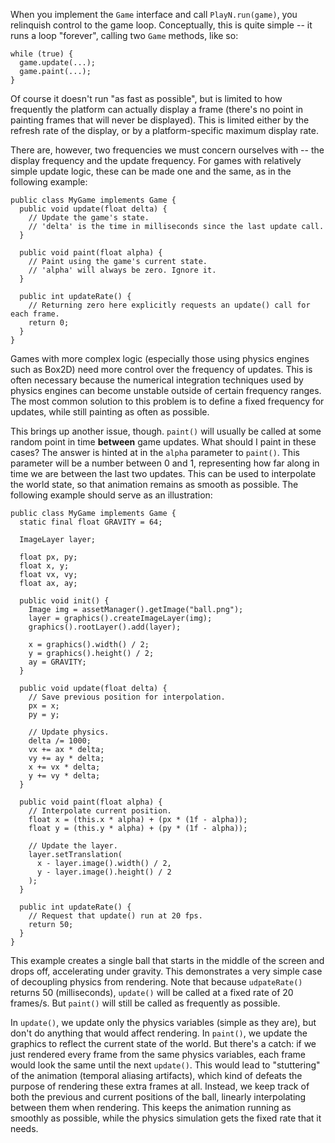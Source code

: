 When you implement the `Game` interface and call `PlayN.run(game)`, you
relinquish control to the game loop. Conceptually, this is quite simple -- it
runs a loop "forever", calling two `Game` methods, like so:

```
while (true) {
  game.update(...);
  game.paint(...);
}
```

Of course it doesn't run "as fast as possible", but is limited to how
frequently the platform can actually display a frame (there's no point in
painting frames that will never be displayed). This is limited either by the
refresh rate of the display, or by a platform-specific maximum display rate.

There are, however, two frequencies we must concern ourselves with -- the
display frequency and the update frequency. For games with relatively simple
update logic, these can be made one and the same, as in the following example:

```
public class MyGame implements Game {
  public void update(float delta) {
    // Update the game's state.
    // 'delta' is the time in milliseconds since the last update call.
  }

  public void paint(float alpha) {
    // Paint using the game's current state.
    // 'alpha' will always be zero. Ignore it.
  }

  public int updateRate() {
    // Returning zero here explicitly requests an update() call for each frame.
    return 0;
  }
}
```

Games with more complex logic (especially those using physics engines such as
Box2D) need more control over the frequency of updates. This is often necessary
because the numerical integration techniques used by physics engines can become
unstable outside of certain frequency ranges. The most common solution to this
problem is to define a fixed frequency for updates, while still painting as
often as possible.

This brings up another issue, though. `paint()` will usually be called at some
random point in time **between** game updates. What should I paint in these
cases? The answer is hinted at in the `alpha` parameter to `paint()`.  This
parameter will be a number between 0 and 1, representing how far along in time
we are between the last two updates. This can be used to interpolate the world
state, so that animation remains as smooth as possible. The following example
should serve as an illustration:

```
public class MyGame implements Game {
  static final float GRAVITY = 64;

  ImageLayer layer;

  float px, py;
  float x, y;
  float vx, vy;
  float ax, ay;

  public void init() {
    Image img = assetManager().getImage("ball.png");
    layer = graphics().createImageLayer(img);
    graphics().rootLayer().add(layer);

    x = graphics().width() / 2;
    y = graphics().height() / 2;
    ay = GRAVITY;
  }

  public void update(float delta) {
    // Save previous position for interpolation.
    px = x;
    py = y;

    // Update physics.
    delta /= 1000;
    vx += ax * delta;
    vy += ay * delta;
    x += vx * delta;
    y += vy * delta;
  }

  public void paint(float alpha) {
    // Interpolate current position.
    float x = (this.x * alpha) + (px * (1f - alpha));
    float y = (this.y * alpha) + (py * (1f - alpha));

    // Update the layer.
    layer.setTranslation(
      x - layer.image().width() / 2,
      y - layer.image().height() / 2
    );
  }

  public int updateRate() {
    // Request that update() run at 20 fps.
    return 50;
  }
}
```

This example creates a single ball that starts in the middle of the screen and
drops off, accelerating under gravity. This demonstrates a very simple case of
decoupling physics from rendering. Note that because `udpateRate()` returns 50
(milliseconds), `update()` will be called at a fixed rate of 20 frames/s. But
`paint()` will still be called as frequently as possible.

In `update()`, we update only the physics variables (simple as they are), but
don't do anything that would affect rendering. In `paint()`, we update the
graphics to reflect the current state of the world. But there's a catch: if we
just rendered every frame from the same physics variables, each frame would
look the same until the next `update()`. This would lead to "stuttering" of the
animation (temporal aliasing artifacts), which kind of defeats the purpose of
rendering these extra frames at all. Instead, we keep track of both the
previous and current positions of the ball, linearly interpolating between them
when rendering. This keeps the animation running as smoothly as possible, while
the physics simulation gets the fixed rate that it needs.
